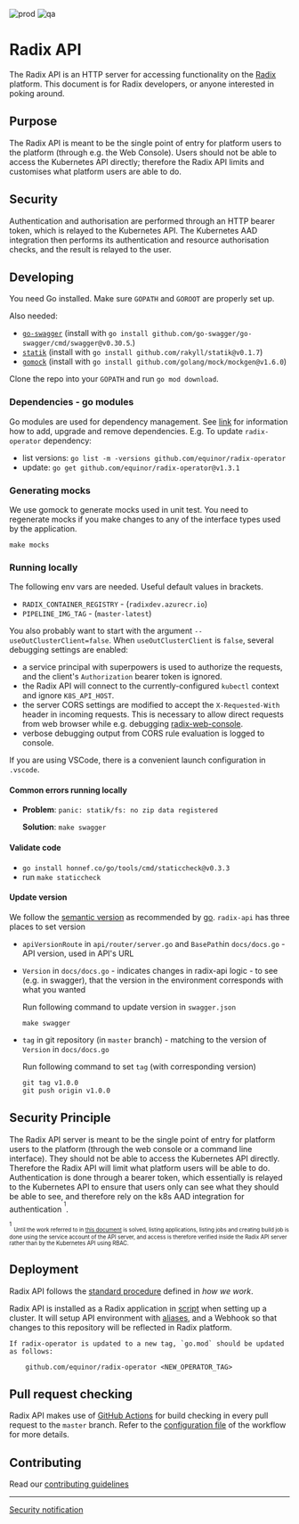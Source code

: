 ![prod](https://api.radix.equinor.com/api/v1/applications/radix-api//environments/prod/buildstatus)
![qa](https://api.radix.equinor.com/api/v1/applications/radix-api//environments/qa/buildstatus)
# Radix API

The Radix API is an HTTP server for accessing functionality on the [Radix](https://www.radix.equinor.com) platform. This document is for Radix developers, or anyone interested in poking around. 

## Purpose

The Radix API is meant to be the single point of entry for platform users to the platform (through e.g. the Web Console). Users should not be able to access the Kubernetes API directly; therefore the Radix API limits and customises what platform users are able to do.

## Security

Authentication and authorisation are performed through an HTTP bearer token, which is relayed to the Kubernetes API. The Kubernetes AAD integration then performs its authentication and resource authorisation checks, and the result is relayed to the user.

## Developing

You need Go installed. Make sure `GOPATH` and `GOROOT` are properly set up.

Also needed:

- [`go-swagger`](https://github.com/go-swagger/go-swagger) (install with `go install github.com/go-swagger/go-swagger/cmd/swagger@v0.30.5`.)
- [`statik`](https://github.com/rakyll/statik) (install with `go install github.com/rakyll/statik@v0.1.7`)
- [`gomock`](https://github.com/golang/mock) (install with `go install github.com/golang/mock/mockgen@v1.6.0`)

Clone the repo into your `GOPATH` and run `go mod download`.

### Dependencies - go modules

Go modules are used for dependency management. See [link](https://blog.golang.org/using-go-modules) for information how to add, upgrade and remove dependencies. E.g. To update `radix-operator` dependency:

- list versions: `go list -m -versions github.com/equinor/radix-operator`
- update: `go get github.com/equinor/radix-operator@v1.3.1`

### Generating mocks
We use gomock to generate mocks used in unit test.
You need to regenerate mocks if you make changes to any of the interface types used by the application.
```
make mocks
```

### Running locally

The following env vars are needed. Useful default values in brackets.

- `RADIX_CONTAINER_REGISTRY` - (`radixdev.azurecr.io`)
- `PIPELINE_IMG_TAG` - (`master-latest`)

You also probably want to start with the argument `--useOutClusterClient=false`. When `useOutClusterClient` is `false`, several debugging settings are enabled:
* a service principal with superpowers is used to authorize the requests, and the client's `Authorization` bearer token is ignored. 
* the Radix API will connect to the currently-configured `kubectl` context and ignore `K8S_API_HOST`.
* the server CORS settings are modified to accept the `X-Requested-With` header in incoming requests. This is necessary to allow direct requests from web browser while e.g. debugging [radix-web-console](https://github.com/equinor/radix-web-console).
* verbose debugging output from CORS rule evaluation is logged to console.

If you are using VSCode, there is a convenient launch configuration in `.vscode`.

#### Common errors running locally

- **Problem**: `panic: statik/fs: no zip data registered`

  **Solution**: `make swagger`

#### Validate code

- `go install honnef.co/go/tools/cmd/staticcheck@v0.3.3`
- run `make staticcheck`

#### Update version
We follow the [semantic version](https://semver.org/) as recommended by [go](https://blog.golang.org/publishing-go-modules).
`radix-api` has three places to set version
* `apiVersionRoute` in `api/router/server.go` and `BasePath`in `docs/docs.go` - API version, used in API's URL
* `Version` in `docs/docs.go` - indicates changes in radix-api logic - to see (e.g. in swagger), that the version in the environment corresponds with what you wanted

    Run following command to update version in `swagger.json`
    ```
    make swagger
    ``` 

* `tag` in git repository (in `master` branch) - matching to the version of `Version` in `docs/docs.go`

    Run following command to set `tag` (with corresponding version)
    ```
    git tag v1.0.0
    git push origin v1.0.0
    ```

## Security Principle

The Radix API server is meant to be the single point of entry for platform users to the platform (through the web console or a command line interface). They should not be able to access the Kubernetes API directly. Therefore the Radix API will limit what platform users will be able to do. Authentication is done through a bearer token, which essentially is relayed to the Kubernetes API to ensure that users only can see what they should be able to see, and therefore rely on the k8s AAD integration for authentication <sup><sup>1</sup></sup>.

<sup><sup>1</sup></sup> <sub><sup>Until the work referred to in [this document](https://github.com/equinor/radix-operator/blob/master/docs/RBAC.md) is solved, listing applications, listing jobs and creating build job is done using the service account of the API server, and access is therefore verified inside the Radix API server rather than by the Kubernetes API using RBAC.</sup></sub>

## Deployment

Radix API follows the [standard procedure](https://github.com/equinor/radix-private/blob/master/docs/how-we-work/development-practices.md#standard-radix-applications) defined in _how we work_.

Radix API is installed as a Radix application in [script](https://github.com/equinor/radix-platform/blob/master/scripts/install_base_components.sh) when setting up a cluster. It will setup API environment with [aliases](https://github.com/equinor/radix-platform/blob/master/scripts/create_alias.sh), and a Webhook so that changes to this repository will be reflected in Radix platform.
```
If radix-operator is updated to a new tag, `go.mod` should be updated as follows: 
   
    github.com/equinor/radix-operator <NEW_OPERATOR_TAG>
```
## Pull request checking

Radix API makes use of [GitHub Actions](https://github.com/features/actions) for build checking in every pull request to the `master` branch. Refer to the [configuration file](https://github.com/equinor/radix-api/blob/master/.github/workflows/radix-api-pr.yml) of the workflow for more details.

## Contributing

Read our [contributing guidelines](./CONTRIBUTING.md)

------------------

[Security notification](./SECURITY.md)